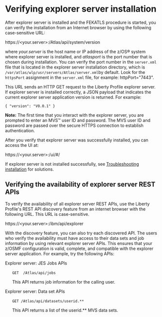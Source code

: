 # Verifying explorer server installation

After explorer server is installed and the FEKATLS procedure is started, you can verify the installation from an Internet browser by using the following case-sensitive URL:

https://<your.server>:<atlasport>/Atlas/api/system/version

where *your.server* is the host name or IP address of the z/OS® system where explorer server is installed, and *atlasport* is the port number that is chosen during installation. You can verify the port number in the `server.xml` file that is located in the explorer server installation directory, which is `/var/atlas/wlp/usr/servers/Atlas/server.xml`by default. Look for the `httpsPort` assignment in the `server.xml` file, for example: httpPort="7443".

This URL sends an HTTP GET request to the Liberty Profile explorer server. If explorer server is installed correctly, a JSON payload that indicates the current explorer server application version is returned. For example:

```
{ "version": "V0.0.1" }
```

**Note:** The first time that you interact with the explorer server, you are prompted to enter an MVS™ user ID and password. The MVS user ID and password are passed over the secure HTTPS connection to establish authentication.

After you verify that explorer server was successfully installed, you can access the UI at:

https://<your.server>:<atlasport>/ui/\#/

If explorer server is not installed successfully, see [Troubleshooting installation](troubleshoot.md) for solutions.

## Verifying the availability of explorer server REST APIs

To verify the availability of all explorer server REST APIs, use the Liberty Profile's REST API discovery feature from an internet browser with the following URL. This URL is case-sensitive.

https://<your.server>:<atlasport>/ibm/api/explorer

With the discovery feature, you can also try each discovered API. The users who verify the availability must have access to their data sets and job information by using relevant explorer server APIs. This ensures that your z/OSMF configuration is valid, complete, and compatible with the explorer server application. For example, try the following APIs:

 Explorer server: JES Jobs APIs

       `GET  /Atlas/api/jobs`

       This API returns job information for the calling user.

 Explorer server: Data set APIs  

       `GET /Atlas/api/datasets/userid.**`  

       This API returns a list of the userid.** MVS data sets.
